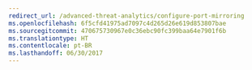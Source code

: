 ```yaml
---
redirect_url: /advanced-threat-analytics/configure-port-mirroring
ms.openlocfilehash: 6f5cfd41975ad7097c4d265d26e619d853807bae
ms.sourcegitcommit: 470675730967e0c36ebc90fc399baa64e7901f6b
ms.translationtype: HT
ms.contentlocale: pt-BR
ms.lasthandoff: 06/30/2017
---
```


